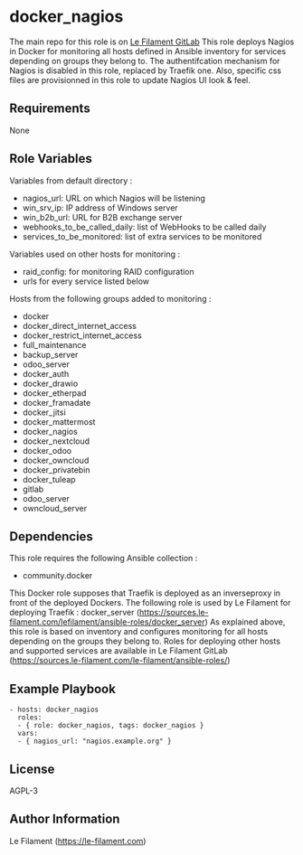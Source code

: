 docker_nagios
=============

The main repo for this role is on [Le Filament GitLab](https://sources.le-filament.com/lefilament/ansible-roles/docker_nagios.git)
This role deploys Nagios in Docker for monitoring all hosts defined in Ansible inventory for services depending on groups they belong to.
The authentifcation mechanism for Nagios is disabled in this role, replaced by Traefik one.
Also, specific css files are provisionned in this role to update Nagios UI look & feel.

Requirements
------------

None

Role Variables
--------------

Variables from default directory :
* nagios_url: URL on which Nagios will be listening
* win_srv_ip: IP address of Windows server
* win_b2b_url: URL for B2B exchange server
* webhooks_to_be_called_daily: list of WebHooks to be called daily
* services_to_be_monitored: list of extra services to be monitored

Variables used on other hosts for monitoring :
* raid_config: for monitoring RAID configuration
* urls for every service listed below

Hosts from the following groups added to monitoring :
* docker
* docker_direct_internet_access
* docker_restrict_internet_access
* full_maintenance
* backup_server
* odoo_server
* docker_auth
* docker_drawio
* docker_etherpad
* docker_framadate
* docker_jitsi
* docker_mattermost
* docker_nagios
* docker_nextcloud
* docker_odoo
* docker_owncloud
* docker_privatebin
* docker_tuleap
* gitlab
* odoo_server
* owncloud_server

Dependencies
------------

This role requires the following Ansible collection :
* community.docker

This Docker role supposes that Traefik is deployed as an inverseproxy in front of the deployed Dockers.
The following role is used by Le Filament for deploying Traefik : docker_server (https://sources.le-filament.com/lefilament/ansible-roles/docker_server)
As explained above, this role is based on inventory and configures monitoring for all hosts depending on the groups they belong to. Roles for deploying other hosts and supported services are available in Le Filament GitLab (https://sources.le-filament.com/le-filament/ansible-roles/)

Example Playbook
----------------

    - hosts: docker_nagios
      roles:
      - { role: docker_nagios, tags: docker_nagios }
      vars:
      - { nagios_url: "nagios.example.org" }

License
-------

AGPL-3

Author Information
------------------

Le Filament (https://le-filament.com)
